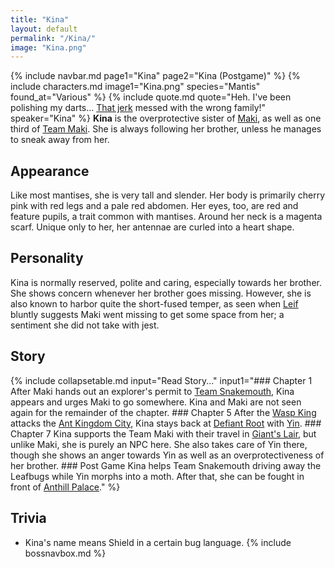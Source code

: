 ```yaml
---
title: "Kina"
layout: default
permalink: "/Kina/"
image: "Kina.png"
---
```

{% include navbar.md page1="Kina" page2="Kina (Postgame)" %}
{% include characters.md image1="Kina.png" species="Mantis" found_at="Various" %}
{% include quote.md quote="Heh. I've been polishing my darts... [That jerk](/Wasp_King) messed with the wrong family!" speaker="Kina" %}
**Kina** is the overprotective sister of [Maki](/Maki), as well as one third of [Team Maki](/Team_Maki). She is always following her brother, unless he manages to sneak away from her.

## Appearance
Like most mantises, she is very tall and slender. Her body is primarily cherry pink with red legs and a pale red abdomen. Her eyes, too, are red and feature pupils, a trait common with mantises. Around her neck is a magenta scarf. Unique only to her, her antennae are curled into a heart shape.

## Personality
Kina is normally reserved, polite and caring, especially towards her brother. She shows concern whenever her brother goes missing. However, she is also known to harbor quite the short-fused temper, as seen when [Leif](/Leif) bluntly suggests Maki went missing to get some space from her; a sentiment she did not take with jest.

## Story
{% include collapsetable.md input="Read Story..." input1="### Chapter 1 After Maki hands out an explorer's permit to [Team Snakemouth](/Team_Snakemouth), Kina appears and urges Maki to go somewhere. Kina and Maki are not seen again for the remainder of the chapter.  ### Chapter 5 After the [Wasp King](/Wasp_King) attacks the [Ant Kingdom City](/Ant_Kingdom_City), Kina stays back at [Defiant Root](/Defiant_Root) with [Yin](/Yin).  ### Chapter 7 Kina supports the Team Maki with their travel in [Giant's Lair](/Giant's_Lair), but unlike Maki, she is purely an NPC here. She also takes care of Yin there, though she shows an anger towards Yin as well as an overprotectiveness of her brother.   ### Post Game Kina helps Team Snakemouth driving away the Leafbugs while Yin morphs into a moth. After that, she can be fought in front of [Anthill Palace](/Anthill_Palace)." %}
## Trivia

* Kina's name means Shield in a certain bug language.
{% include bossnavbox.md %}